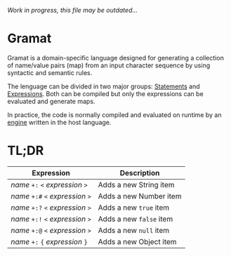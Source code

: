 *Work in progress, this file may be outdated...*

# Gramat

Gramat is a domain-specific language designed for generating a collection of name/value pairs (map) from an input character sequence by using syntactic and semantic rules.

The lenguage can be divided in two major groups: [Statements](STATEMENTS.ms) and [Expressions](EXPRESSIONS.md). Both can be compiled but only the expressions can be evaluated and generate maps.

In practice, the code is normally compiled and evaluated on runtime by an [engine](ENGINE.md) written in the host language.

# TL;DR

| Expression                        | Description             |
| --------------------------------- | ----------------------- |
| *name* `+:`  `<` *expression* `>` | Adds a new String item  |
| *name* `+:#` `<` *expression* `>` | Adds a new Number item  |
| *name* `+:?` `<` *expression* `>` | Adds a new `true` item  |
| *name* `+:!` `<` *expression* `>` | Adds a new `false` item |
| *name* `+:@` `<` *expression* `>` | Adds a new `null` item  |
| *name* `+:`  `{` *expression* `}` | Adds a new Object item  |

